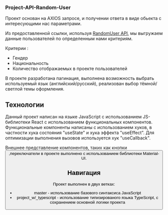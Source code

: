 ### Project-API-Random-User

Проект основан на AXIOS запросе, и получении ответа в виде обьекта с интересующими нас параметрами.

Из предоставленной ссылки, используя [RandomUser API](https://randomuser.me/documentation), мы выгружаем данные пользователей по определенным нами критериям.

Критерии :
* Гендер
* Национальность
* Количество отображаемых в проекте пользователей

В проекте разработана пагинация, выполнена возможность выбрать используемый язык (английский/русский), реализован выбор тёмной/светлой темы оформления.

## Технологии

Данный проект написан на языке JavaScript с использованием JS-библиотеки React с использованием функциональных компонентов.
Функциональные компоненты написаны с использованием хуков, в частности хука состояния "useState" и хука эффекта "useEffect".
Для оптимизации выполнения вызовов используется хук "useCallback".

Внешнее представление компонентов, таких как кнопки <Button>,переключатели <Switch> в проекте выполнено с использованием библиотеки Material-UI.

## Навигация

Проект выполнен в двух ветках:
* master - использование базового синтаксиса JavaScript
* project_w/_typescript - использование типизированого языка TypeScript, с сохранением основной логики проекта